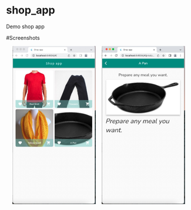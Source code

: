 # shop_app

Demo shop app

#Screenshots
<div align="center">
        <img width="45%" src="screenshots/shop1.jpg" alt="Product Overview Screen" title="Product Overview Screen"></img>
        <img height="0" width="8px">
        <img width="45%" src="screenshots/shop2.jpg" alt="Product Details Screen" title="Product Details Screen"></img>
</div>
